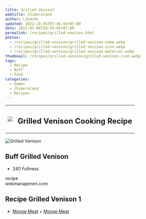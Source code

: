 ```yaml
---
title: Grilled Venison
webtitle: Chimeraland
author: L3n4r0x
updated: 2022-10-05T07:46:54+07:00
date: 2022-01-06T20:56:03+07:00
permalink: /recipes/grilled-venison.html
photos:
  - /recipes/grilled-venison/grilled-venison-name.webp
  - /recipes/grilled-venison/grilled-venison-icon.webp
  - /recipes/grilled-venison/grilled-venison-material.webp
thumbnail: /recipes/grilled-venison/grilled-venison-icon.webp
tags:
  - Recipe
  - Buff
  - Food
categories:
  - Games
  - Chimeraland
  - Recipes
---
```


<section id="bootstrap-wrapper"><link rel="stylesheet" href="https://cdn.statically.io/gh/dimaslanjaka/Web-Manajemen/40ac3225/css/bootstrap-4.5-wrapper.css"/><div class="row mb-2"><div class="col-md-12 mb-2"><table class="table" id="post-info"><tbody><tr><td><img class="d-inline-block me-2" src="/chimeraland/recipes/grilled-venison/grilled-venison-icon.webp" width="auto" height="auto"/></td><td><h1 class="fs-5">Grilled Venison Cooking Recipe</h1></td></tr></tbody></table></div></div><div class="card mb-2"><div class="row g-0"><div class="col-sm-4 position-relative mb-2"><img src="/chimeraland/recipes/grilled-venison/grilled-venison-material.webp" class="card-img fit-cover w-100 h-100" alt="Grilled Venison" data-fancybox="true"/></div><div class="col-sm-8 mb-2"><div class="card-body"><h2 class="card-title fs-5">Buff Grilled Venison</h2><div class="card-text"><ul><li>240 Fullness</li></ul></div><span class="badge rounded-pill bg-dark">recipe</span></div><div class="card-footer text-end text-muted">webmanajemen.com</div></div></div></div><div class="row mb-2"><div class="col-12 col-lg-6 recipe-item mb-2"><div class="card"><div class="card-body"><h2 class="card-title fs-5">Recipe Grilled Venison 1</h2><div class="card-text"><ul><li><a class="text-decoration-none" href="/chimeraland/materials/moose-meat.html">Moose Meat</a><span> + </span><a class="text-decoration-none" href="/chimeraland/materials/moose-meat.html">Moose Meat</a></li></ul></div></div></div></div></div></section>